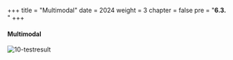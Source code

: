 +++
title = "Multimodal"
date = 2024
weight = 3
chapter = false
pre = "<b>6.3. </b>"
+++ 

#### Multimodal

![10-testresult](/Deploying-a-Multi-Model-and-Multi-RAG-Powered-Chatbot-Using-AWS-CDK-on-AWS/images/10-testresult/multimodal-sample.gif?width=90pc)


